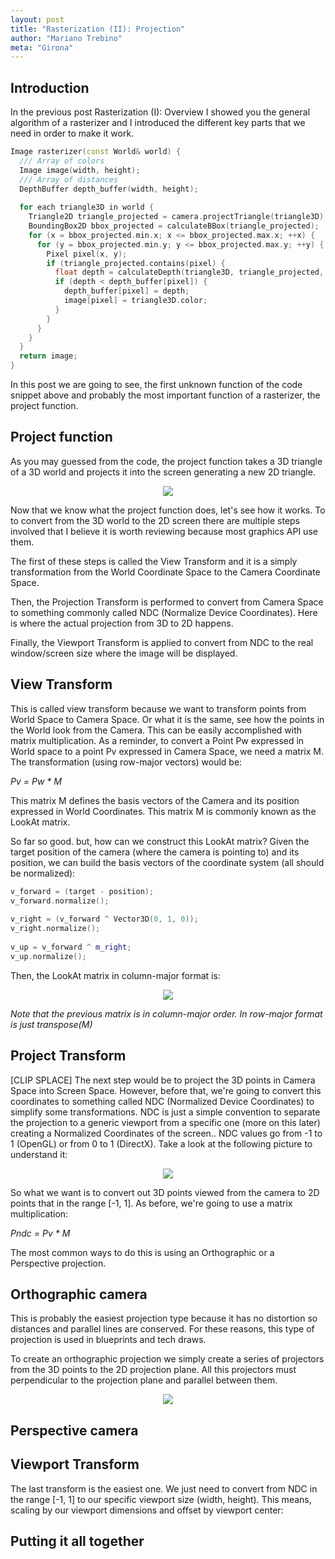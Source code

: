 ```yaml
---
layout: post
title: "Rasterization (II): Projection"
author: "Mariano Trebino"
meta: "Girona"
---
```


## Introduction

In the previous post Rasterization (I): Overview I showed you the general algorithm of a rasterizer and I introduced the different key parts that we need in order to make it work. 

```c++
Image rasterizer(const World& world) {
  /// Array of colors
  Image image(width, height);
  /// Array of distances
  DepthBuffer depth_buffer(width, height);
 
  for each triangle3D in world {
    Triangle2D triangle_projected = camera.projectTriangle(triangle3D);
    BoundingBox2D bbox_projected = calculateBBox(triangle_projected);
    for (x = bbox_projected.min.x; x <= bbox_projected.max.x; ++x) {
      for (y = bbox_projected.min.y; y <= bbox_projected.max.y; ++y) {
        Pixel pixel(x, y);
        if (triangle_projected.contains(pixel) {
          float depth = calculateDepth(triangle3D, triangle_projected, pixel);
          if (depth < depth_buffer[pixel]) {
            depth_buffer[pixel] = depth;
            image[pixel] = triangle3D.color;
          }
        }
      }
    }
  }
  return image;
}
```


In this post we are going to see, the first unknown function of the code snippet above and probably the most important function of a rasterizer, the project function. 

## Project function

As you may guessed from the code, the project function takes a 3D triangle of a 3D world and projects it into the screen generating a new 2D triangle.

<p align="center">  <img src="https://raw.githubusercontent.com/mtrebi/mtrebi.github.io/master/assets/XXXX-XX-XX-rasterization-ii/projection_3d_to_screen.png"> </p>


Now that we know what the project function does, let's see how it works. To to convert from the 3D world to the 2D screen there are multiple steps involved that I believe it is worth reviewing because most graphics API use them.

The first of these steps is called the View Transform and it is a simply transformation from the World Coordinate Space to the Camera Coordinate Space.

Then, the Projection Transform is performed to convert from Camera Space to something commonly called NDC (Normalize Device Coordinates). Here is where the actual projection from 3D to 2D happens.

Finally, the Viewport Transform is applied to convert from NDC to the real window/screen size where the image will be displayed.

## View Transform

This is called view transform because we want to transform points from World Space to Camera Space. Or what it is the same, see how the points in the World look from the Camera. This can be easily accomplished with matrix multiplication. As a reminder, to convert a Point Pw expressed in World space to a point Pv expressed in Camera Space, we need a matrix M. The transformation (using row-major vectors) would be:

_Pv = Pw * M_

This matrix M defines the basis vectors of the Camera and its position expressed in World Coordinates. This matrix M is commonly known as the LookAt matrix. 

So far so good. but, how can we construct this LookAt matrix? Given the target position of the camera (where the camera is pointing to) and its position, we can build the basis vectors of the coordinate system (all should be normalized):

```c++
v_forward = (target - position);
v_forward.normalize();
 
v_right = (v_forward ^ Vector3D(0, 1, 0));
v_right.normalize();
 
v_up = v_forward ^ m_right;
v_up.normalize();
```

Then, the LookAt matrix in column-major format is:
                               

<p align="center">  <img src="https://raw.githubusercontent.com/mtrebi/mtrebi.github.io/master/assets/XXXX-XX-XX-rasterization-ii/lookat_matrix.PNG"> </p>

_Note that the previous matrix is in column-major order. In row-major format is just transpose(M)_

## Project Transform

[CLIP SPLACE]
The next step would be to project the 3D points in Camera Space into Screen Space. However, before that, we're going to convert this coordinates to something called NDC (Normalized Device Coordinates) to simplify some transformations. NDC is just a simple convention to separate the projection to a generic viewport from a specific one (more on this later) creating a Normalized Coordinates of the screen.. NDC values go from -1 to 1 (OpenGL) or from 0 to 1 (DirectX). Take a look at the following picture to understand it:

<p align="center">  <img src="https://raw.githubusercontent.com/mtrebi/mtrebi.github.io/master/assets/XXXX-XX-XX-rasterization-ii/normalized_device_coordinates.jpg"> </p>

So what we want is to convert out 3D points viewed from the camera to 2D points that in the range [-1, 1]. As before, we're going to use a matrix multiplication:

_Pndc = Pv * M_


The most common ways to do this is using an Orthographic or a Perspective projection.

## Orthographic camera

This is probably the easiest projection type because it has no distortion so distances and parallel lines are conserved. For these reasons, this type of projection is used in blueprints and tech draws. 

To create an orthographic projection we simply create a series of projectors from the 3D points to the 2D projection plane. All this projectors must  perpendicular to the projection plane and parallel between them. 

<p align="center">  <img src="https://raw.githubusercontent.com/mtrebi/mtrebi.github.io/master/assets/XXXX-XX-XX-rasterization-ii/orthographic_projection.PNG"> </p>

## Perspective camera

## Viewport Transform

The last transform is the easiest one. We just need to convert from NDC in the range [-1, 1] to our specific viewport size (width, height). This means, scaling by our viewport dimensions and offset by viewport center:


## Putting it all together